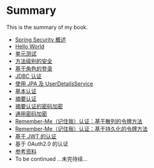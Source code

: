 # Summary

This is the summary of my book.

* [Spring Security 概述](docs/overview.md)
* [Hello World](docs/hello-world.md)
* [单元测试](docs/hello-world-test.md)
* [方法级别的安全](docs/method-security.md)
* [基于角色的登录](docs/role-base-login.md)
* [JDBC 认证](docs/jdbc-authentication.md)
* [使用 JPA 及 UserDetailsService](docs/jpa-userdetailsservice.md)
* [基本认证](docs/basic-authentication.md)
* [摘要认证](docs/digest-authentication.md)
* [摘要认证的密码加密](docs/digest-password-encode.md)
* [通用密码加密](dosc/password-encoder.md)
* [Remember-Me（记住我）认证：基于散列的令牌方法](dosc/remember-me-hash.md)
* [Remember-Me（记住我）认证：基于持久化的令牌方法](dosc/remember-me-persistent.md)
* [基于 JWT 的认证](dosc/jwt-authentication.md)
* 基于 OAuth2.0 的认证
* [参考资料](docs/references.md)
* To be continued ...未完待续...
